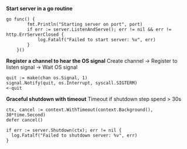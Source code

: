 **Start server in a go routine**
```
go func() {
		fmt.Println("Starting server on port", port)
		if err := server.ListenAndServe(); err != nil && err != http.ErrServerClosed {
			log.Fatalf("Failed to start server: %v", err)
		}
	}()
```

**Register a channel to hear the OS signal**
Create channel -> Register to listen signal -> Wait OS signal
```
quit := make(chan os.Signal, 1)
signal.Notify(quit, os.Interrupt, syscall.SIGTERM)
<-quit
```

**Graceful shutdown with timeout**
Timeout if shutdown step spend > 30s
```
ctx, cancel := context.WithTimeout(context.Background(), 30*time.Second)
defer cancel()

if err := server.Shutdown(ctx); err != nil {
  log.Fatalf("Failed to shutdown server: %v", err)
}
```
